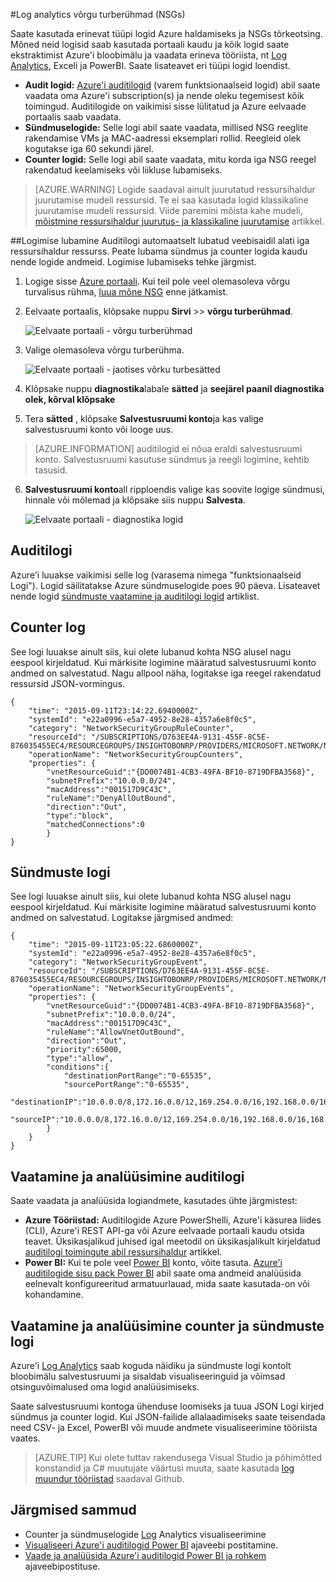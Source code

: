<properties
   pageTitle="Jälgida toimingute ja sündmusi hinnale NSGs | Microsoft Azure'i"
   description="Saate teada, kuidas hinnale, sündmused ja NSGs funktsionaalseid logimise lubamine"
   services="virtual-network"
   documentationCenter="na"
   authors="jimdial"
   manager="carmonm"
   editor="tysonn"
   tags="azure-resource-manager"
/>
<tags
   ms.service="virtual-network"
   ms.devlang="na"
   ms.topic="article"
   ms.tgt_pltfrm="na"
   ms.workload="infrastructure-services"
   ms.date="07/14/2016"
   ms.author="jdial" />

#<a name="log-analytics-for-network-security-groups-nsgs"></a>Log analytics võrgu turberühmad (NSGs)

Saate kasutada erinevat tüüpi logid Azure haldamiseks ja NSGs tõrkeotsing. Mõned neid logisid saab kasutada portaali kaudu ja kõik logid saate ekstraktimist Azure'i bloobimälu ja vaadata erineva tööriista, nt [Log Analytics](../log-analytics/log-analytics-azure-networking-analytics.md), Exceli ja PowerBI. Saate lisateavet eri tüüpi logid loendist.

- **Audit logid:** [Azure'i auditilogid](../monitoring-and-diagnostics/insights-debugging-with-events.md) (varem funktsionaalseid logid) abil saate vaadata oma Azure'i subscription(s) ja nende oleku tegemisest kõik toimingud. Auditilogide on vaikimisi sisse lülitatud ja Azure eelvaade portaalis saab vaadata.
- **Sündmuselogide:** Selle logi abil saate vaadata, millised NSG reeglite rakendamise VMs ja MAC-aadressi eksemplari rollid. Reegleid olek kogutakse iga 60 sekundi järel.
- **Counter logid:** Selle logi abil saate vaadata, mitu korda iga NSG reegel rakendatud keelamiseks või liikluse lubamiseks.

>[AZURE.WARNING] Logide saadaval ainult juurutatud ressursihaldur juurutamise mudeli ressursid. Te ei saa kasutada logid klassikaline juurutamise mudeli ressursid. Viide paremini mõista kahe mudeli, [mõistmine ressursihaldur juurutus- ja klassikaline juurutamise](../resource-manager-deployment-model.md) artikkel.

##<a name="enable-logging"></a>Logimise lubamine
Auditilogi automaatselt lubatud veebisaidil alati iga ressursihaldur ressurss. Peate lubama sündmus ja counter logida kaudu nende logide andmeid. Logimise lubamiseks tehke järgmist.

1.  Logige sisse [Azure portaali](https://portal.azure.com). Kui teil pole veel olemasoleva võrgu turvalisus rühma, [luua mõne NSG](virtual-networks-create-nsg-arm-ps.md) enne jätkamist.

2.  Eelvaate portaalis, klõpsake nuppu **Sirvi** >> **võrgu turberühmad**.

    ![Eelvaate portaali - võrgu turberühmad](./media/virtual-network-nsg-manage-log/portal-enable1.png)

3. Valige olemasoleva võrgu turberühma.

    ![Eelvaate portaali - jaotises võrku turbesätted](./media/virtual-network-nsg-manage-log/portal-enable2.png)

4. Klõpsake nuppu **diagnostika**labale **sätted** ja **seejärel paanil **diagnostika** **olek**, kõrval klõpsake**
5. Tera **sätted** , klõpsake **Salvestusruumi konto**ja kas valige salvestusruumi konto või looge uus.  

>[AZURE.INFORMATION] auditilogid ei nõua eraldi salvestusruumi konto. Salvestusruumi kasutuse sündmus ja reegli logimine, kehtib tasusid.

6. **Salvestusruumi konto**all ripploendis valige kas soovite logige sündmusi, hinnale või mõlemad ja klõpsake siis nuppu **Salvesta**.

    ![Eelvaate portaali - diagnostika logid](./media/virtual-network-nsg-manage-log/portal-enable3.png)

## <a name="audit-log"></a>Auditilogi
Azure'i luuakse vaikimisi selle log (varasema nimega "funktsionaalseid Logi").  Logid säilitatakse Azure sündmuselogide poes 90 päeva. Lisateavet nende logid [sündmuste vaatamine ja auditilogi logid](../monitoring-and-diagnostics/insights-debugging-with-events.md) artiklist.

## <a name="counter-log"></a>Counter log
See logi luuakse ainult siis, kui olete lubanud kohta NSG alusel nagu eespool kirjeldatud. Kui märkisite logimine määratud salvestusruumi konto andmed on salvestatud. Nagu allpool näha, logitakse iga reegel rakendatud ressursid JSON-vormingus.

    {
        "time": "2015-09-11T23:14:22.6940000Z",
        "systemId": "e22a0996-e5a7-4952-8e28-4357a6e8f0c5",
        "category": "NetworkSecurityGroupRuleCounter",
        "resourceId": "/SUBSCRIPTIONS/D763EE4A-9131-455F-8C5E-876035455EC4/RESOURCEGROUPS/INSIGHTOBONRP/PROVIDERS/MICROSOFT.NETWORK/NETWORKSECURITYGROUPS/NSGINSIGHTOBONRP",
        "operationName": "NetworkSecurityGroupCounters",
        "properties": {
            "vnetResourceGuid":"{DD0074B1-4CB3-49FA-BF10-8719DFBA3568}",
            "subnetPrefix":"10.0.0.0/24",
            "macAddress":"001517D9C43C",
            "ruleName":"DenyAllOutBound",
            "direction":"Out",
            "type":"block",
            "matchedConnections":0
            }
    }

## <a name="event-log"></a>Sündmuste logi
See logi luuakse ainult siis, kui olete lubanud kohta NSG alusel nagu eespool kirjeldatud. Kui märkisite logimine määratud salvestusruumi konto andmed on salvestatud. Logitakse järgmised andmed:

    {
        "time": "2015-09-11T23:05:22.6860000Z",
        "systemId": "e22a0996-e5a7-4952-8e28-4357a6e8f0c5",
        "category": "NetworkSecurityGroupEvent",
        "resourceId": "/SUBSCRIPTIONS/D763EE4A-9131-455F-8C5E-876035455EC4/RESOURCEGROUPS/INSIGHTOBONRP/PROVIDERS/MICROSOFT.NETWORK/NETWORKSECURITYGROUPS/NSGINSIGHTOBONRP",
        "operationName": "NetworkSecurityGroupEvents",
        "properties": {
            "vnetResourceGuid":"{DD0074B1-4CB3-49FA-BF10-8719DFBA3568}",
            "subnetPrefix":"10.0.0.0/24",
            "macAddress":"001517D9C43C",
            "ruleName":"AllowVnetOutBound",
            "direction":"Out",
            "priority":65000,
            "type":"allow",
            "conditions":{
                "destinationPortRange":"0-65535",
                "sourcePortRange":"0-65535",
                "destinationIP":"10.0.0.0/8,172.16.0.0/12,169.254.0.0/16,192.168.0.0/16,168.63.129.16/32",
                "sourceIP":"10.0.0.0/8,172.16.0.0/12,169.254.0.0/16,192.168.0.0/16,168.63.129.16/32"
            }
        }
    }

## <a name="view-and-analyze-the-audit-log"></a>Vaatamine ja analüüsimine auditilogi
Saate vaadata ja analüüsida logiandmete, kasutades ühte järgmistest:

- **Azure Tööriistad:** Auditilogide Azure PowerShelli, Azure'i käsurea liides (CLI), Azure'i REST API-ga või Azure eelvaade portaali kaudu otsida teavet.  Üksikasjalikud juhised igal meetodil on üksikasjalikult kirjeldatud [auditilogi toimingute abil ressursihaldur](../resource-group-audit.md) artikkel.
- **Power BI:** Kui te pole veel [Power BI](https://powerbi.microsoft.com/pricing) konto, võite tasuta. [Azure'i auditilogide sisu pack Power BI](https://powerbi.microsoft.com/documentation/powerbi-content-pack-azure-audit-logs/) abil saate oma andmeid analüüsida eelnevalt konfigureeritud armatuurlauad, mida saate kasutada-on või kohandamine.

## <a name="view-and-analyze-the-counter-and-event-log"></a>Vaatamine ja analüüsimine counter ja sündmuste logi

Azure'i [Log Analytics](../log-analytics/log-analytics-azure-networking-analytics.md) saab koguda näidiku ja sündmuste logi kontolt bloobimälu salvestusruumi ja sisaldab visualiseeringuid ja võimsad otsinguvõimalused oma logid analüüsimiseks.

Saate salvestusruumi kontoga ühenduse loomiseks ja tuua JSON Logi kirjed sündmus ja counter logid. Kui JSON-failide allalaadimiseks saate teisendada need CSV- ja Excel, PowerBI või muude andmete visualiseerimine tööriista vaates.

>[AZURE.TIP] Kui olete tuttav rakendusega Visual Studio ja põhimõtted konstandid ja C# muutujate väärtusi muuta, saate kasutada [log muundur tööriistad](https://github.com/Azure-Samples/networking-dotnet-log-converter) saadaval Github.

## <a name="next-steps"></a>Järgmised sammud

- Counter ja sündmuselogide [Log](../log-analytics/log-analytics-azure-networking-analytics.md) Analytics visualiseerimine
- [Visualiseeri Azure'i auditilogid Power BI](http://blogs.msdn.com/b/powerbi/archive/2015/09/30/monitor-azure-audit-logs-with-power-bi.aspx) ajaveebi postitamine.
- [Vaade ja analüüsida Azure'i auditilogid Power BI ja rohkem](https://azure.microsoft.com/blog/analyze-azure-audit-logs-in-powerbi-more/) ajaveebipostituse.
